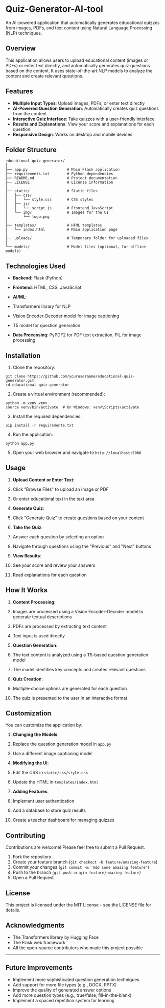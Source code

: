 # Quiz-Generator-AI-tool
An AI-powered application that automatically generates educational quizzes from images, PDFs, and text content using Natural Language Processing (NLP) techniques.

## Overview

This application allows users to upload educational content (images or PDFs) or enter text directly, and automatically generates quiz questions based on the content. It uses state-of-the-art NLP models to analyze the content and create relevant questions.



## Features

- **Multiple Input Types**: Upload images, PDFs, or enter text directly
- **AI-Powered Question Generation**: Automatically creates quiz questions from the content
- **Interactive Quiz Interface**: Take quizzes with a user-friendly interface
- **Results and Explanations**: View your score and explanations for each question
- **Responsive Design**: Works on desktop and mobile devices




## Folder Structure

```plaintext
educational-quiz-generator/
│
├── app.py                  # Main Flask application
├── requirements.txt        # Python dependencies
├── README.md               # Project documentation
├── LICENSE                 # License information
│
├── static/                 # Static files
│   ├── css/
│   │   └── style.css       # CSS styles
│   ├── js/
│   │   └── script.js       # Frontend JavaScript
│   └── img/                # Images for the UI
│       └── logo.png
│
├── templates/              # HTML templates
│   └── index.html          # Main application page
│
├── uploads/                # Temporary folder for uploaded files
│
└── models/                 # Model files (optional, for offline models)
```

## Technologies Used

- **Backend**: Flask (Python)
- **Frontend**: HTML, CSS, JavaScript
- **AI/ML**:

- Transformers library for NLP
- Vision Encoder-Decoder model for image captioning
- T5 model for question generation



- **Data Processing**: PyPDF2 for PDF text extraction, PIL for image processing


## Installation

1. Clone the repository:


```shellscript
git clone https://github.com/yourusername/educational-quiz-generator.git
cd educational-quiz-generator
```

2. Create a virtual environment (recommended):


```shellscript
python -m venv venv
source venv/bin/activate  # On Windows: venv\Scripts\activate
```

3. Install the required dependencies:


```shellscript
pip install -r requirements.txt
```

4. Run the application:


```shellscript
python app.py
```

5. Open your web browser and navigate to `http://localhost:5000`


## Usage

1. **Upload Content or Enter Text**:

1. Click "Browse Files" to upload an image or PDF
2. Or enter educational text in the text area



2. **Generate Quiz**:

1. Click "Generate Quiz" to create questions based on your content



3. **Take the Quiz**:

1. Answer each question by selecting an option
2. Navigate through questions using the "Previous" and "Next" buttons



4. **View Results**:

1. See your score and review your answers
2. Read explanations for each question





## How It Works

1. **Content Processing**:

1. Images are processed using a Vision Encoder-Decoder model to generate textual descriptions
2. PDFs are processed by extracting text content
3. Text input is used directly



2. **Question Generation**:

1. The text content is analyzed using a T5-based question generation model
2. The model identifies key concepts and creates relevant questions



3. **Quiz Creation**:

1. Multiple-choice options are generated for each question
2. The quiz is presented to the user in an interactive format





## Customization

You can customize the application by:

1. **Changing the Models**:

1. Replace the question generation model in `app.py`
2. Use a different image captioning model



2. **Modifying the UI**:

1. Edit the CSS in `static/css/style.css`
2. Update the HTML in `templates/index.html`



3. **Adding Features**:

1. Implement user authentication
2. Add a database to store quiz results
3. Create a teacher dashboard for managing quizzes





## Contributing

Contributions are welcome! Please feel free to submit a Pull Request.

1. Fork the repository
2. Create your feature branch (`git checkout -b feature/amazing-feature`)
3. Commit your changes (`git commit -m 'Add some amazing feature'`)
4. Push to the branch (`git push origin feature/amazing-feature`)
5. Open a Pull Request


## License

This project is licensed under the MIT License - see the LICENSE file for details.

## Acknowledgments

- The Transformers library by Hugging Face
- The Flask web framework
- All the open-source contributors who made this project possible


---

## Future Improvements

- Implement more sophisticated question generation techniques
- Add support for more file types (e.g., DOCX, PPTX)
- Improve the quality of generated answer options
- Add more question types (e.g., true/false, fill-in-the-blank)
- Implement a spaced repetition system for learning
